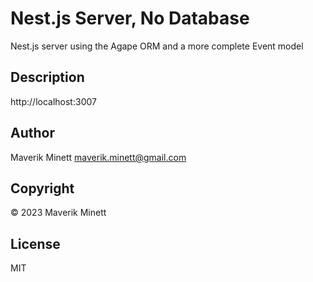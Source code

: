 # Nest.js Server, No Database

Nest.js server using the Agape ORM and a more complete Event model

## Description

http://localhost:3007


## Author

Maverik Minett  maverik.minett@gmail.com

## Copyright

© 2023 Maverik Minett

## License

MIT
